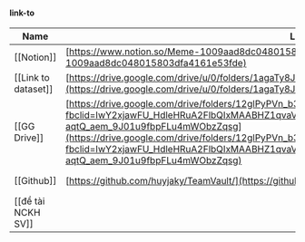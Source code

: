   

#### link-to

|Name|Link to page|Tags|Files & media|Description|
|---|---|---|---|---|
|[[Notion]]|[https://www.notion.so/Meme-1009aad8dc048015803dfa4161e53fde](https://www.notion.so/Meme-1009aad8dc048015803dfa4161e53fde)|public link|||
|[[Link to dataset]]|[https://drive.google.com/drive/u/0/folders/1agaTy8JJzHPbcySGTFnXEKCt_q_R0PWe](https://drive.google.com/drive/u/0/folders/1agaTy8JJzHPbcySGTFnXEKCt_q_R0PWe)|dataset|||
|[[GG Drive]]|[https://drive.google.com/drive/folders/12glPyPVn_b3pfW72eqBGsR_LLX0QBuT1?fbclid=IwY2xjawFU_HdleHRuA2FlbQIxMAABHZ1qvaVSnRuW9yWNi_oRWb0LCV1HLgwldFsbPwhLpBOVcdLbMth22-aqtQ_aem_9J01u9fbpFLu4mWObzZqsg](https://drive.google.com/drive/folders/12glPyPVn_b3pfW72eqBGsR_LLX0QBuT1?fbclid=IwY2xjawFU_HdleHRuA2FlbQIxMAABHZ1qvaVSnRuW9yWNi_oRWb0LCV1HLgwldFsbPwhLpBOVcdLbMth22-aqtQ_aem_9J01u9fbpFLu4mWObzZqsg)|account|||
|[[Github]]|[https://github.com/huyjaky/TeamVault/](https://github.com/huyjaky/TeamVault/)|codes, notebooks|||
|[[đề tài NCKH SV]]||files|![[_ti_NKCH_SV_nm_hc_2024-2025_(Repaired).docx]]||